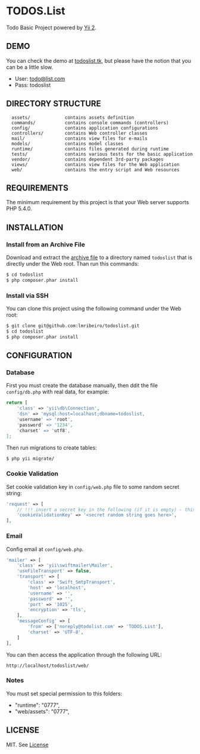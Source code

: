 TODOS.List
============================

Todo Basic Project powered by [Yii 2](http://www.yiiframework.com/).


DEMO
----

You can check the demo at [todoslist.tk](http://www.todoslist.tk/), but please have the notion that you can be a little slow.
- User: todo@list.com
- Pass: todoslist


DIRECTORY STRUCTURE
-------------------

      assets/             contains assets definition
      commands/           contains console commands (controllers)
      config/             contains application configurations
      controllers/        contains Web controller classes
      mail/               contains view files for e-mails
      models/             contains model classes
      runtime/            contains files generated during runtime
      tests/              contains various tests for the basic application
      vendor/             contains dependent 3rd-party packages
      views/              contains view files for the Web application
      web/                contains the entry script and Web resources



REQUIREMENTS
------------

The minimum requirement by this project is that your Web server supports PHP 5.4.0.


INSTALLATION
------------

### Install from an Archive File

Download and extract the [archive file](https://github.com/lmribeiro/todoslist/archive/master.zip) to a directory named `todoslist` that is directly under the Web root.
Than run this commands:

```bash
$ cd todoslist
$ php composer.phar install
```

### Install via SSH

You can clone this project using the following command under the Web root:

```bash
$ git clone git@github.com:lmribeiro/todoslist.git
$ cd todoslist
$ php composer.phar install
```


CONFIGURATION
-------------

### Database

First you must create the database manually, then ddit the file `config/db.php` with real data, for example:

```php
return [
    'class' => 'yii\db\Connection',
    'dsn' => 'mysql:host=localhost;dbname=todoslist,
    'username' => 'root',
    'password' => '1234',
    'charset' => 'utf8',
];
```

Then run migrations to create tables:

```bash
$ php yii migrate/
```

### Cookie Validation

Set cookie validation key in `config/web.php` file to some random secret string:

```php
'request' => [
    // !!! insert a secret key in the following (if it is empty) - this is required by cookie validation
    'cookieValidationKey' => '<secret random string goes here>',
],
```

### Email

Config email at `config/web.php`.

```php
'mailer' => [
    'class' => 'yii\swiftmailer\Mailer',
    'useFileTransport' => false,
    'transport' => [
        'class' => 'Swift_SmtpTransport',
        'host' => 'localhost',
        'username' => '',
        'password' => '',
        'port' => '1025',
        'encryption' => 'tls',
    ],
    'messageConfig' => [
        'from' => ['noreply@todolist.com' => 'TODOS.List'],
        'charset' => 'UTF-8',
    ]
],
```

You can then access the application through the following URL:

~~~
http://localhost/todoslist/web/
~~~

### Notes

You must set special permission to this folders:
- "runtime": "0777",
- "web/assets": "0777",


LICENSE
-------------
MIT. See [License](https://github.com/lmribeiro/todoslist/blob/master/LICENSE)
